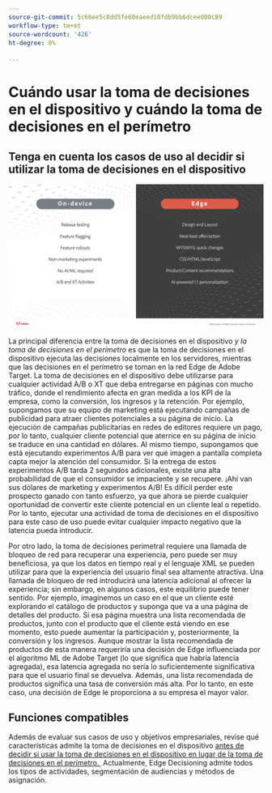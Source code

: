 ```yaml
---
source-git-commit: 5c66ee5c8dd5fe60eaeed10fdb9bb6dcee000c89
workflow-type: tm+mt
source-wordcount: '426'
ht-degree: 0%

---
```

# Cuándo usar la toma de decisiones en el dispositivo y cuándo la toma de decisiones en el perímetro

## Tenga en cuenta los casos de uso al decidir si utilizar la toma de decisiones en el dispositivo

![imagen alt](assets/comparison.jpeg)

La principal diferencia entre la toma de decisiones en el dispositivo *y la toma de decisiones en el perímetro* es que la toma de decisiones en el dispositivo ejecuta las decisiones localmente en los servidores, mientras que las decisiones en el perímetro se toman en la red Edge de Adobe Target. La toma de decisiones en el dispositivo debe utilizarse para cualquier actividad A/B o XT que deba entregarse en páginas con mucho tráfico, donde el rendimiento afecta en gran medida a los KPI de la empresa, como la conversión, los ingresos y la retención. Por ejemplo, supongamos que su equipo de marketing está ejecutando campañas de publicidad para atraer clientes potenciales a su página de inicio. La ejecución de campañas publicitarias en redes de editores requiere un pago, por lo tanto, cualquier cliente potencial que aterrice en su página de inicio se traduce en una cantidad en dólares. Al mismo tiempo, supongamos que está ejecutando experimentos A/B para ver qué imagen a pantalla completa capta mejor la atención del consumidor. Si la entrega de estos experimentos A/B tarda 2 segundos adicionales, existe una alta probabilidad de que el consumidor se impaciente y se recupere. ¡Ahí van sus dólares de marketing y experimentos A/B! Es difícil perder este prospecto ganado con tanto esfuerzo, ya que ahora se pierde cualquier oportunidad de convertir este cliente potencial en un cliente leal o repetido. Por lo tanto, ejecutar una actividad de toma de decisiones en el dispositivo para este caso de uso puede evitar cualquier impacto negativo que la latencia pueda introducir.

Por otro lado, la toma de decisiones perimetral requiere una llamada de bloqueo de red para recuperar una experiencia, pero puede ser muy beneficiosa, ya que los datos en tiempo real y el lenguaje XML se pueden utilizar para que la experiencia del usuario final sea altamente atractiva. Una llamada de bloqueo de red introducirá una latencia adicional al ofrecer la experiencia; sin embargo, en algunos casos, este equilibrio puede tener sentido. Por ejemplo, imaginemos un caso en el que un cliente esté explorando el catálogo de productos y suponga que va a una página de detalles del producto. Si esa página muestra una lista recomendada de productos, junto con el producto que el cliente está viendo en ese momento, esto puede aumentar la participación y, posteriormente, la conversión y los ingresos. Aunque mostrar la lista recomendada de productos de esta manera requeriría una decisión de Edge influenciada por el algoritmo ML de Adobe Target (lo que significa que habría latencia agregada), esa latencia agregada no sería lo suficientemente significativa para que el usuario final se devuelva. Además, una lista recomendada de productos significa una tasa de conversión más alta. Por lo tanto, en este caso, una decisión de Edge le proporciona a su empresa el mayor valor.

## Funciones compatibles

Además de evaluar sus casos de uso y objetivos empresariales, revise qué características admite la toma de decisiones en el dispositivo [antes de decidir si usar la toma de decisiones en el dispositivo en lugar de la toma de decisiones en el perímetro. &#x200B;](../on-device-decisioning/supported-features.md) Actualmente, Edge Decisioning admite todos los tipos de actividades, segmentación de audiencias y métodos de asignación.